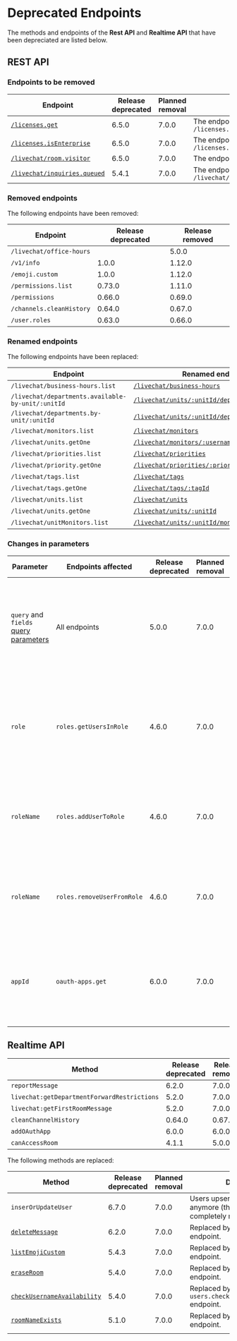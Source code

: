 # Deprecated Endpoints

The methods and endpoints of the **Rest API** and **Realtime API** that have been depreciated are listed below.

## REST API

### Endpoints to be removed

<table data-full-width="false"><thead><tr><th width="190">Endpoint</th><th width="184">Release deprecated</th><th width="171">Planned removal</th><th>Description</th></tr></thead><tbody><tr><td><a href="https://developer.rocket.chat/reference/api/rest-api/endpoints/miscellaneous/licenses/get-licenses"><code>/licenses.get</code></a></td><td>6.5.0</td><td>7.0.0</td><td>The endpoint is replaced by <code>/licenses.info</code></td></tr><tr><td><a href="https://developer.rocket.chat/reference/api/rest-api/endpoints/miscellaneous/licenses/confirm-enterprise-license"><code>/licenses.isEnterprise</code></a></td><td>6.5.0</td><td>7.0.0</td><td>The endpoint is replaced by <code>/licenses.info</code></td></tr><tr><td><a href="https://developer.rocket.chat/reference/api/rest-api/endpoints/omnichannel/livechat-endpoints/livechat-room/update-room-visitor-info"><code>/livechat/room.visitor</code></a></td><td>6.5.0</td><td>7.0.0</td><td>The endpoint will be removed.</td></tr><tr><td><a href="https://developer.rocket.chat/reference/api/rest-api/endpoints/omnichannel/livechat-endpoints/livechat-inquiries/inquiries-queued"><code>/livechat/inquiries.queued</code></a></td><td>5.4.1</td><td>7.0.0</td><td>The endpoint is replaced by <code>/livechat/inquiries.queuedForUser</code></td></tr></tbody></table>

### Removed endpoints

The following endpoints have been removed:

| Endpoint                 | Release deprecated | Release removed |
| ------------------------ | ------------------ | --------------- |
| `/livechat/office-hours` |                    | 5.0.0           |
| `/v1/info`               | 1.0.0              | 1.12.0          |
| `/emoji.custom`          | 1.0.0              | 1.12.0          |
| `/permissions.list`      | 0.73.0             | 1.11.0          |
| `/permissions`           | 0.66.0             | 0.69.0          |
| `/channels.cleanHistory` | 0.64.0             | 0.67.0          |
| `/user.roles`            | 0.63.0             | 0.66.0          |

### Renamed endpoints

The following endpoints have been replaced:

| Endpoint                                          | Renamed endpoint                                                                                                                                                                                     | Release |
| ------------------------------------------------- | ---------------------------------------------------------------------------------------------------------------------------------------------------------------------------------------------------- | ------- |
| `/livechat/business-hours.list`                   | [`/livechat/business-hours`](https://developer.rocket.chat/reference/api/rest-api/endpoints/omnichannel/livechat-endpoints/business-hours/get-business-hours)                                        | 5.0.0   |
| `/livechat/departments.available-by-unit/:unitId` | [`/livechat/units/:unitId/departments/available`](https://developer.rocket.chat/reference/api/rest-api/endpoints/omnichannel/livechat-endpoints/livechat-units/get-available-departments-by-unit-id) | 5.0.0   |
| `/livechat/departments.by-unit/:unitId`           | [`/livechat/units/:unitId/departments`](https://developer.rocket.chat/reference/api/rest-api/endpoints/omnichannel/livechat-endpoints/livechat-units/get-departments-by-unit-id)                     | 5.0.0   |
| `/livechat/monitors.list`                         | [`/livechat/monitors`](https://developer.rocket.chat/reference/api/rest-api/endpoints/omnichannel/livechat-endpoints/livechat-monitors/get-list-of-monitors)                                         | 5.0.0   |
| `/livechat/units.getOne`                          | [`/livechat/monitors/:username`](https://developer.rocket.chat/reference/api/rest-api/endpoints/omnichannel/livechat-endpoints/livechat-monitors/get-a-monitor)                                      | 5.0.0   |
| `/livechat/priorities.list`                       | [`/livechat/priorities`](https://developer.rocket.chat/reference/api/rest-api/endpoints/omnichannel/livechat-endpoints/livechat-priorities/get-priorities)                                           | 5.0.0   |
| `/livechat/priority.getOne`                       | [`/livechat/priorities/:priorityId`](https://developer.rocket.chat/reference/api/rest-api/endpoints/omnichannel/livechat-endpoints/livechat-priorities/get-a-priority)                               | 5.0.0   |
| `/livechat/tags.list`                             | [`/livechat/tags`](https://developer.rocket.chat/reference/api/rest-api/endpoints/omnichannel/livechat-endpoints/livechat-tags/get-list-of-tags)                                                     | 5.0.0   |
| `/livechat/tags.getOne`                           | [`/livechat/tags/:tagId`](https://developer.rocket.chat/reference/api/rest-api/endpoints/omnichannel/livechat-endpoints/livechat-tags/get-a-tag)                                                     | 5.0.0   |
| `/livechat/units.list`                            | [`/livechat/units`](https://developer.rocket.chat/reference/api/rest-api/endpoints/omnichannel/livechat-endpoints/livechat-units/get-list-of-units)                                                  | 5.0.0   |
| `/livechat/units.getOne`                          | [`/livechat/units/:unitId`](https://developer.rocket.chat/reference/api/rest-api/endpoints/omnichannel/livechat-endpoints/livechat-units/get-a-unit)                                                 | 5.0.0   |
| `/livechat/unitMonitors.list`                     | [`/livechat/units/:unitId/monitors`](https://developer.rocket.chat/reference/api/rest-api/endpoints/omnichannel/livechat-endpoints/livechat-units/get-list-of-unit-monitors)                         | 5.0.0   |

### Changes in parameters

<table data-full-width="true"><thead><tr><th width="209">Parameter</th><th width="179">Endpoints affected</th><th width="190">Release deprecated</th><th width="159">Planned removal</th><th>Description</th></tr></thead><tbody><tr><td><code>query</code> and <code>fields</code> <a href="https://developer.rocket.chat/reference/api/rest-api#query-and-fields">query parameters</a></td><td>All endpoints</td><td>5.0.0</td><td>7.0.0</td><td>The parameters are removed to avoid malicious queries. Check the endpoints for alternatives.</td></tr><tr><td><code>role</code></td><td><code>roles.getUsersInRole</code></td><td>4.6.0</td><td>7.0.0</td><td>The parameter will stop being interpreted as the role name as a fallback (enter the role ID instead).</td></tr><tr><td><code>roleName</code></td><td><code>roles.addUserToRole</code></td><td>4.6.0</td><td>7.0.0</td><td>The parameter will stop being accepted (use the <code>roleId</code>  parameter instead).</td></tr><tr><td><code>roleName</code></td><td><code>roles.removeUserFromRole</code></td><td>4.6.0</td><td>7.0.0</td><td>The parameter will stop being accepted (use the <code>roleId</code>  parameter instead).</td></tr><tr><td><code>appId</code></td><td><code>oauth-apps.get</code></td><td>6.0.0</td><td>7.0.0</td><td>The parameter will stop being accepted (use the <code>clientId</code> or <code>_id</code> parameters instead).</td></tr></tbody></table>

## Realtime API

<table><thead><tr><th width="270">Method</th><th width="236.33333333333331">Release deprecated</th><th>Release removed</th></tr></thead><tbody><tr><td><code>reportMessage</code></td><td>6.2.0</td><td>7.0.0</td></tr><tr><td><code>livechat:getDepartmentForwardRestrictions</code></td><td>5.2.0</td><td>7.0.0</td></tr><tr><td><code>livechat:getFirstRoomMessage</code></td><td>5.2.0</td><td>7.0.0</td></tr><tr><td><code>cleanChannelHistory</code></td><td>0.64.0</td><td>0.67.0</td></tr><tr><td><code>addOAuthApp</code></td><td>6.0.0</td><td>6.0.0</td></tr><tr><td><code>canAccessRoom</code></td><td>4.1.1</td><td>5.0.0</td></tr></tbody></table>

The following methods are replaced:

<table><thead><tr><th width="182">Method</th><th width="180">Release deprecated</th><th width="158">Planned removal</th><th>Description</th></tr></thead><tbody><tr><td><code>inserOrUpdateUser</code></td><td>6.7.0</td><td>7.0.0</td><td>Users upsert won't be allowed anymore (the method will be completely removed).</td></tr><tr><td><a href="https://developer.rocket.chat/reference/api/realtime-api/method-calls/messages/delete-message"><code>deleteMessage</code></a></td><td>6.2.0</td><td>7.0.0</td><td>Replaced by <a href="https://developer.rocket.chat/reference/api/rest-api/endpoints/messaging/chat-endpoints/delete"><code>chat.delete</code></a> endpoint.</td></tr><tr><td><a href="https://developer.rocket.chat/reference/api/realtime-api/method-calls/users/list-custom-emoji"><code>listEmojiCustom</code></a></td><td>5.4.3</td><td>7.0.0</td><td>Replaced by <a href="https://developer.rocket.chat/reference/api/rest-api/endpoints/content-management/custom-emoji-endpoints/list-custom-emojis"><code>emoji-custom.list</code></a> endpoint.</td></tr><tr><td><a href="https://developer.rocket.chat/reference/api/realtime-api/method-calls/rooms/delete-rooms"><code>eraseRoom</code></a></td><td>5.4.0</td><td>7.0.0</td><td>Replaced by <a href="https://developer.rocket.chat/reference/api/rest-api/endpoints/rooms/rooms-endpoints/delete-room"><code>rooms.delete</code></a> endpoint.</td></tr><tr><td><a href="https://developer.rocket.chat/reference/api/realtime-api/method-calls/check-username-availability"><code>checkUsernameAvailability</code></a></td><td>5.4.0</td><td>7.0.0</td><td>Replaced by <code>users.checkUsernameAvailability</code> endpoint.</td></tr><tr><td><a href="https://developer.rocket.chat/reference/api/realtime-api/method-calls/rooms/load-history-5-1"><code>roomNameExists</code></a></td><td>5.1.0</td><td>7.0.0</td><td>Replaced by rooms.nameExists endpoint.</td></tr><tr><td></td><td></td><td></td><td></td></tr></tbody></table>
